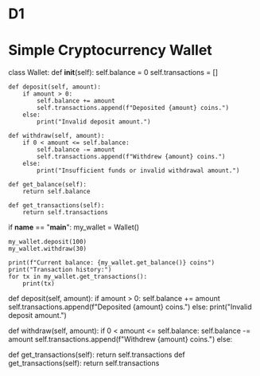 # D1
# Simple Cryptocurrency Wallet

class Wallet:
    def __init__(self):
        self.balance = 0
        self.transactions = []

    def deposit(self, amount):
        if amount > 0:
            self.balance += amount
            self.transactions.append(f"Deposited {amount} coins.")
        else:
            print("Invalid deposit amount.")

    def withdraw(self, amount):
        if 0 < amount <= self.balance:
            self.balance -= amount
            self.transactions.append(f"Withdrew {amount} coins.")
        else:
            print("Insufficient funds or invalid withdrawal amount.")

    def get_balance(self):
        return self.balance

    def get_transactions(self):
        return self.transactions

if __name__ == "__main__":
    my_wallet = Wallet()

    my_wallet.deposit(100)
    my_wallet.withdraw(30)

    print(f"Current balance: {my_wallet.get_balance()} coins")
    print("Transaction history:")
    for tx in my_wallet.get_transactions():
        print(tx)
def deposit(self, amount):
    if amount > 0:
        self.balance += amount
        self.transactions.append(f"Deposited {amount} coins.")
    else:
        print("Invalid deposit amount.")

def withdraw(self, amount):
    if 0 < amount <= self.balance:
        self.balance -= amount
        self.transactions.append(f"Withdrew {amount} coins.")
    else:
    


 

def get_transactions(self):
    return self.transactions
    def get_transactions(self):
    return self.transactions
